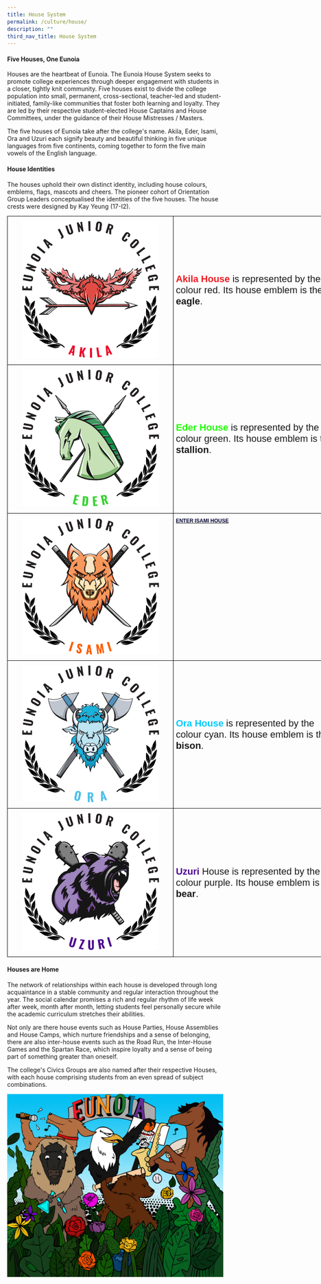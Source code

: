 ```yaml
---
title: House System
permalink: /culture/house/
description: ""
third_nav_title: House System
---
```

#### **Five Houses, One Eunoia**

Houses are the heartbeat of Eunoia. The Eunoia House System seeks to promote college experiences through deeper engagement with students in a closer, tightly knit community. Five houses exist to divide the college population into small, permanent, cross-sectional, teacher-led and student-initiated, family-like communities that foster both learning and loyalty. They are led by their respective student-elected House Captains and House Committees, under the guidance of their House Mistresses / Masters.

The five houses of Eunoia take after the college's name. Akila, Eder, Isami, Ora and Uzuri each signify beauty and beautiful thinking in five unique languages from five continents, coming together to form the five main vowels of the English language.

#### **House Identities**

The houses uphold&nbsp;their own distinct&nbsp;identity, including house colours, emblems, flags, mascots and cheers. The pioneer cohort of Orientation Group Leaders conceptualised&nbsp;the identities of the five houses. The house crests were designed by Kay Yeung (17-I2).

<style type="text/css">
.tg  {border-collapse:collapse;border-spacing:0;margin:0px auto;}
.tg td{border-color:black;border-style:solid;border-width:1px;font-family:Arial, sans-serif;font-size:14px;
  overflow:hidden;padding:10px 5px;word-break:normal;}
.tg th{border-color:black;border-style:solid;border-width:1px;font-family:Arial, sans-serif;font-size:14px;
  font-weight:normal;overflow:hidden;padding:10px 5px;word-break:normal;}
.tg .tg-z9od{font-size:12px;text-align:left;vertical-align:top}
.tg .tg-xsvg{font-size:12px;font-weight:bold;text-align:left;vertical-align:top}
.tg .tg-r28n{font-size:18px;text-align:center;vertical-align:middle}
.tg .tg-lswp{color:#000000;font-size:12px;text-align:left;vertical-align:top}
.tg .tg-pxya{font-size:22px;text-align:left;vertical-align:middle}
.tg .tg-nrix{text-align:center;vertical-align:middle}
</style>
<table class="tg" style="undefined;table-layout: fixed; width: 787px">
<colgroup>
<col style="width: 388px">
<col style="width: 399px">
</colgroup>
<tbody>
  <tr>
    <td class="tg-r28n" rowspan="2"><a href="/culture/House-System/akila/" target="_self"> 
          <img src="/images/Houses-Akila-Crest.png" style="width:85%"></a></td>
    <td class="tg-pxya"><span style="font-weight:bold;color:#ED1C24">Akila House</span><span style="font-weight:bold"> </span>is represented by the colour red. Its house emblem is the <span style="font-weight:bold">eagle</span>.</td>
  </tr>
  <tr>
  </tr>
  <tr>
    <td class="tg-r28n" rowspan="2"><a href="/culture/House-System/eder/" target="_self"> 
          <img src="/images/Houses-Eder-Crest.png" style="width:85%"></a></td>
    <td class="tg-pxya"><span style="font-weight:bold;color:#22FF02">Eder House</span><span style="font-weight:bold"> </span>is represented by the colour green. Its house emblem is the <span style="font-weight:bold">stallion</span>.</td>
  </tr>
  <tr>
  </tr>
  <tr>
    <td class="tg-nrix" rowspan="2"><a href="/culture/house/isami/" target="_self"> 
          <img src="/images/Houses-Isami-Crest.png" style="width:85%"></a></td>
  </tr>
  <tr>
    <td class="tg-z9od"><a href="/culture/house/isami/"><span style="font-weight:bold;text-decoration:none;color:#070632">ENTER ISAMI HOUSE</span></a></td>
  </tr>
  <tr>
    <td class="tg-nrix" rowspan="2"><a href="/culture/house/ora/" target="_self"> 
          <img src="/images/Houses-Ora-Crest.png" style="width:85%"></a></td>
    <td class="tg-pxya"><span style="font-weight:bold;color:#00C9FF">Ora House</span> is represented by the colour cyan. Its house emblem is the <span style="font-weight:bold">bison</span>.</td>
  </tr>
  <tr>
  </tr>
  <tr>
    <td class="tg-r28n" rowspan="2"><a href="/culture/house/uzuri/" target="_self"> 
          <img src="/images/Houses-Uzuri-Crest.png" style="width:85%"></a></td>
    <td class="tg-pxya"><span style="font-weight:bold;color:#4E008E">Uzuri</span> House is represented by the colour purple. Its house emblem is the <span style="font-weight:bold">bear</span>.</td>
  </tr>
  <tr>
  </tr>
</tbody>
</table>


#### **Houses are Home**

The network of relationships within each house is developed through long acquaintance in a stable community and regular interaction throughout the year. The social calendar promises a rich and regular rhythm of life week after week, month after month, letting students feel personally secure while the academic curriculum stretches their abilities.

Not only are there house events such as House Parties, House Assemblies and House Camps, which nurture friendships and a sense of belonging, there are also inter-house events such as the Road Run, the Inter-House Games and the Spartan Race, which inspire loyalty and a sense of being part of something greater than oneself.

The college's Civics Groups are also named after their respective Houses, with each house comprising students from an even spread of subject combinations.

![](/images/House-Mural-Colour.jpeg)